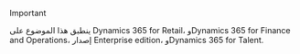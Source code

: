> [!IMPORTANT]
> ينطبق هذا الموضوع على Dynamics 365 for Retail، وDynamics 365 for Finance and Operations، إصدار Enterprise edition، وDynamics 365 for Talent.
